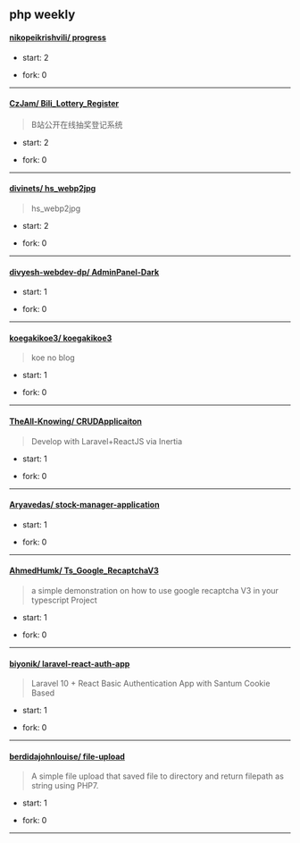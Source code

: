 ## php weekly

#### [nikopeikrishvili/ progress](https://github.com/nikopeikrishvili/progress)
>  
+ start: 2
+ fork: 0
---
#### [CzJam/ Bili_Lottery_Register](https://github.com/CzJam/Bili_Lottery_Register)
>  B站公开在线抽奖登记系统
+ start: 2
+ fork: 0
---
#### [divinets/ hs_webp2jpg](https://github.com/divinets/hs_webp2jpg)
>  hs_webp2jpg
+ start: 2
+ fork: 0
---
#### [divyesh-webdev-dp/ AdminPanel-Dark](https://github.com/divyesh-webdev-dp/AdminPanel-Dark)
>  
+ start: 1
+ fork: 0
---
#### [koegakikoe3/ koegakikoe3](https://github.com/koegakikoe3/koegakikoe3)
>  koe no blog
+ start: 1
+ fork: 0
---
#### [TheAll-Knowing/ CRUDApplicaiton](https://github.com/TheAll-Knowing/CRUDApplicaiton)
>  Develop with Laravel+ReactJS via Inertia
+ start: 1
+ fork: 0
---
#### [Aryavedas/ stock-manager-application](https://github.com/Aryavedas/stock-manager-application)
>  
+ start: 1
+ fork: 0
---
#### [AhmedHumk/ Ts_Google_RecaptchaV3](https://github.com/AhmedHumk/Ts_Google_RecaptchaV3)
>  a simple demonstration on how to use google recaptcha V3 in your typescript Project
+ start: 1
+ fork: 0
---
#### [biyonik/ laravel-react-auth-app](https://github.com/biyonik/laravel-react-auth-app)
>  Laravel 10 + React Basic Authentication App with Santum Cookie Based
+ start: 1
+ fork: 0
---
#### [berdidajohnlouise/ file-upload](https://github.com/berdidajohnlouise/file-upload)
>  A simple file upload that saved file to directory and return filepath as string using PHP7.
+ start: 1
+ fork: 0
---